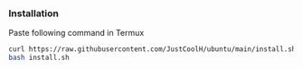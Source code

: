 ### Installation
Paste following command in Termux
```bash
curl https://raw.githubusercontent.com/JustCoolH/ubuntu/main/install.sh >> install.sh
bash install.sh
```
